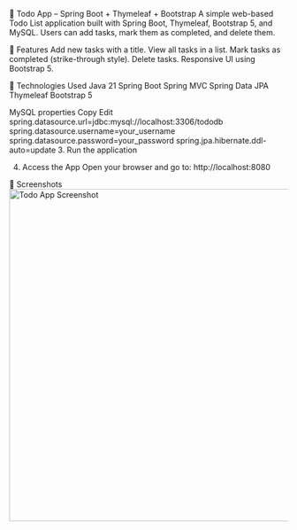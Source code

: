 📝 Todo App – Spring Boot + Thymeleaf + Bootstrap
A simple web-based Todo List application built with Spring Boot, Thymeleaf, Bootstrap 5, and MySQL. Users can add tasks, mark them as completed, and delete them.

🚀 Features
Add new tasks with a title.
View all tasks in a list.
Mark tasks as completed (strike-through style).
Delete tasks.
Responsive UI using Bootstrap 5.

🔧 Technologies Used
Java 21
Spring Boot
Spring MVC
Spring Data JPA
Thymeleaf
Bootstrap 5

MySQL
properties
Copy
Edit
spring.datasource.url=jdbc:mysql://localhost:3306/tododb
spring.datasource.username=your_username
spring.datasource.password=your_password
spring.jpa.hibernate.ddl-auto=update
3. Run the application


4. Access the App
Open your browser and go to:
http://localhost:8080

📸 Screenshots
<img src="https://user-images.githubusercontent.com/your-screenshot.png" alt="Todo App Screenshot" width="600"/>
